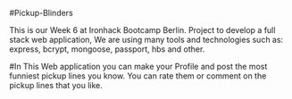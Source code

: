 #Pickup-Blinders

This is our Week 6 at Ironhack Bootcamp Berlin. Project to develop a full stack web application, We are using many tools and technologies such as: express, bcrypt, mongoose, passport, hbs and other.

#In This Web application you can make your Profile and post the most funniest pickup lines you know. You can rate them or comment on the pickup lines that you like. 
